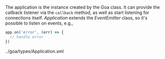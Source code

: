 The application is the instance created by the Goa class. It can provide the callback listener via the `callback` method, as well as start listening for connections itself. _Application_ extends the _EventEmitter_ class, so it's possible to listen on events, e.g.,

```js
app.on('error', (err) => {
  // handle error
})
```

<typedef flatten narrow>../goa/types/Application.xml</typedef>